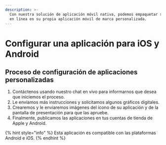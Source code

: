 ```yaml
---
description: >-
  Con nuestra solución de aplicación móvil nativa, podemos empaquetar su tienda
  en línea en su propia aplicación móvil de marca personalizada.
---
```


# Configurar una aplicación para iOS y Android

## Proceso de configuración de aplicaciones personalizadas

1. Contáctenos usando nuestro chat en vivo para informarnos que desea que iniciemos el proceso.
2. Le enviamos más instrucciones y solicitamos algunos gráficos digitales.
3. Crearemos y le enviaremos imágenes del ícono de su aplicación y de la pantalla de presentación para que las apruebe.
4. Finalmente, publicamos las aplicaciones en tus cuentas de tienda de Apple y Android.

{% hint style="info" %}
Esta aplicación es compatible con las plataformas Android e iOS.
{% endhint %}
